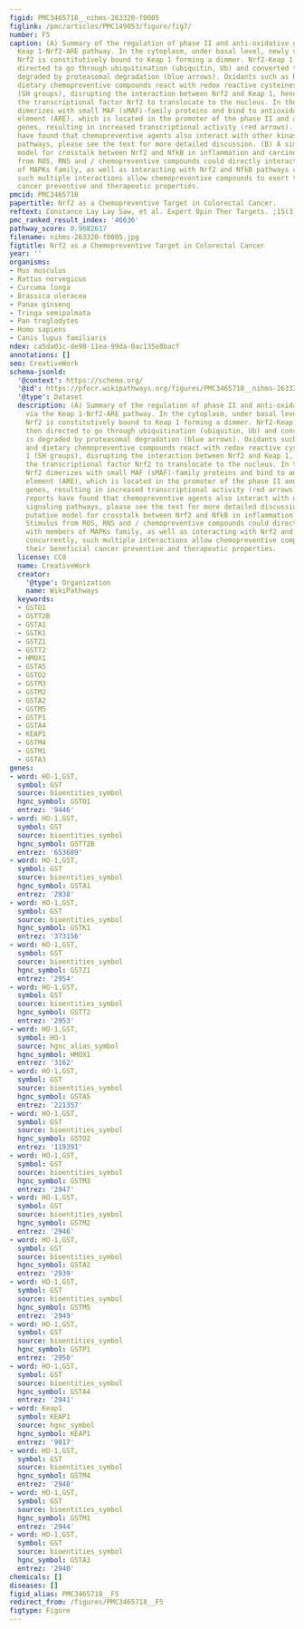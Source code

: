```yaml
---
figid: PMC3465718__nihms-263320-f0005
figlink: /pmc/articles/PMC149053/figure/fig7/
number: F5
caption: (A) Summary of the regulation of phase II and anti-oxidative genes via the
  Keap 1-Nrf2-ARE pathway. In the cytoplasm, under basal level, newly synthesized
  Nrf2 is constitutively bound to Keap 1 forming a dimmer. Nrf2-Keap 1 which is then
  directed to go through ubiquitination (ubiquitin, Ub) and converted to Nrf2-Ub is
  degraded by proteasomal degradation (blue arrows). Oxidants such as ROS, RNS and
  dietary chemopreventive compounds react with redox reactive cysteines in Keap 1
  (SH groups), disrupting the interaction between Nrf2 and Keap 1, hence allowing
  the transcriptional factor Nrf2 to translocate to the nucleus. In the nucleus, Nrf2
  dimerizes with small MAF (sMAF)-family proteins and bind to antioxidant response
  element (ARE), which is located in the promoter of the phase II and anti-oxidative
  genes, resulting in increased transcriptional activity (red arrows). Numerous reports
  have found that chemopreventive agents also interact with other kinase signaling
  pathways, please see the text for more detailed discussion. (B) A simplified putative
  model for crosstalk between Nrf2 and NfkB in inflammation and carcinogenesis. Stimulus
  from ROS, RNS and / chemopreventive compounds could directly interact with members
  of MAPKs family, as well as interacting with Nrf2 and NfkB pathways concurrently,
  such multiple interactions allow chemopreventive compounds to exert their beneficial
  cancer preventive and therapeutic properties.
pmcid: PMC3465718
papertitle: Nrf2 as a Chemopreventive Target in Colorectal Cancer.
reftext: Constance Lay Lay Saw, et al. Expert Opin Ther Targets. ;15(3):281-295.
pmc_ranked_result_index: '46636'
pathway_score: 0.9682617
filename: nihms-263320-f0005.jpg
figtitle: Nrf2 as a Chemopreventive Target in Colorectal Cancer
year: ''
organisms:
- Mus musculus
- Rattus norvegicus
- Curcuma longa
- Brassica oleracea
- Panax ginseng
- Tringa semipalmata
- Pan troglodytes
- Homo sapiens
- Canis lupus familiaris
ndex: ca5da01c-de98-11ea-99da-0ac135e8bacf
annotations: []
seo: CreativeWork
schema-jsonld:
  '@context': https://schema.org/
  '@id': https://pfocr.wikipathways.org/figures/PMC3465718__nihms-263320-f0005.html
  '@type': Dataset
  description: (A) Summary of the regulation of phase II and anti-oxidative genes
    via the Keap 1-Nrf2-ARE pathway. In the cytoplasm, under basal level, newly synthesized
    Nrf2 is constitutively bound to Keap 1 forming a dimmer. Nrf2-Keap 1 which is
    then directed to go through ubiquitination (ubiquitin, Ub) and converted to Nrf2-Ub
    is degraded by proteasomal degradation (blue arrows). Oxidants such as ROS, RNS
    and dietary chemopreventive compounds react with redox reactive cysteines in Keap
    1 (SH groups), disrupting the interaction between Nrf2 and Keap 1, hence allowing
    the transcriptional factor Nrf2 to translocate to the nucleus. In the nucleus,
    Nrf2 dimerizes with small MAF (sMAF)-family proteins and bind to antioxidant response
    element (ARE), which is located in the promoter of the phase II and anti-oxidative
    genes, resulting in increased transcriptional activity (red arrows). Numerous
    reports have found that chemopreventive agents also interact with other kinase
    signaling pathways, please see the text for more detailed discussion. (B) A simplified
    putative model for crosstalk between Nrf2 and NfkB in inflammation and carcinogenesis.
    Stimulus from ROS, RNS and / chemopreventive compounds could directly interact
    with members of MAPKs family, as well as interacting with Nrf2 and NfkB pathways
    concurrently, such multiple interactions allow chemopreventive compounds to exert
    their beneficial cancer preventive and therapeutic properties.
  license: CC0
  name: CreativeWork
  creator:
    '@type': Organization
    name: WikiPathways
  keywords:
  - GSTO1
  - GSTT2B
  - GSTA1
  - GSTK1
  - GSTZ1
  - GSTT2
  - HMOX1
  - GSTA5
  - GSTO2
  - GSTM3
  - GSTM2
  - GSTA2
  - GSTM5
  - GSTP1
  - GSTA4
  - KEAP1
  - GSTM4
  - GSTM1
  - GSTA3
genes:
- word: HO-1,GST,
  symbol: GST
  source: bioentities_symbol
  hgnc_symbol: GSTO1
  entrez: '9446'
- word: HO-1,GST,
  symbol: GST
  source: bioentities_symbol
  hgnc_symbol: GSTT2B
  entrez: '653689'
- word: HO-1,GST,
  symbol: GST
  source: bioentities_symbol
  hgnc_symbol: GSTA1
  entrez: '2938'
- word: HO-1,GST,
  symbol: GST
  source: bioentities_symbol
  hgnc_symbol: GSTK1
  entrez: '373156'
- word: HO-1,GST,
  symbol: GST
  source: bioentities_symbol
  hgnc_symbol: GSTZ1
  entrez: '2954'
- word: HO-1,GST,
  symbol: GST
  source: bioentities_symbol
  hgnc_symbol: GSTT2
  entrez: '2953'
- word: HO-1,GST,
  symbol: HO-1
  source: hgnc_alias_symbol
  hgnc_symbol: HMOX1
  entrez: '3162'
- word: HO-1,GST,
  symbol: GST
  source: bioentities_symbol
  hgnc_symbol: GSTA5
  entrez: '221357'
- word: HO-1,GST,
  symbol: GST
  source: bioentities_symbol
  hgnc_symbol: GSTO2
  entrez: '119391'
- word: HO-1,GST,
  symbol: GST
  source: bioentities_symbol
  hgnc_symbol: GSTM3
  entrez: '2947'
- word: HO-1,GST,
  symbol: GST
  source: bioentities_symbol
  hgnc_symbol: GSTM2
  entrez: '2946'
- word: HO-1,GST,
  symbol: GST
  source: bioentities_symbol
  hgnc_symbol: GSTA2
  entrez: '2939'
- word: HO-1,GST,
  symbol: GST
  source: bioentities_symbol
  hgnc_symbol: GSTM5
  entrez: '2949'
- word: HO-1,GST,
  symbol: GST
  source: bioentities_symbol
  hgnc_symbol: GSTP1
  entrez: '2950'
- word: HO-1,GST,
  symbol: GST
  source: bioentities_symbol
  hgnc_symbol: GSTA4
  entrez: '2941'
- word: Keap1
  symbol: KEAP1
  source: hgnc_symbol
  hgnc_symbol: KEAP1
  entrez: '9817'
- word: HO-1,GST,
  symbol: GST
  source: bioentities_symbol
  hgnc_symbol: GSTM4
  entrez: '2948'
- word: HO-1,GST,
  symbol: GST
  source: bioentities_symbol
  hgnc_symbol: GSTM1
  entrez: '2944'
- word: HO-1,GST,
  symbol: GST
  source: bioentities_symbol
  hgnc_symbol: GSTA3
  entrez: '2940'
chemicals: []
diseases: []
figid_alias: PMC3465718__F5
redirect_from: /figures/PMC3465718__F5
figtype: Figure
---
```

